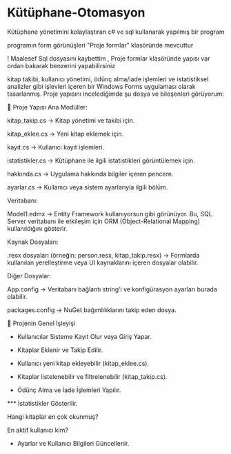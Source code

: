 # Kütüphane-Otomasyon
Kütüphane yönetimini kolaylaştıran c# ve sql kullanarak yapılmış bir program


programın form görünüşleri "Proje formlar" klasöründe mevcuttur 

! Maalesef Sql dosyasını kaybettim , Proje formlar klasöründe yapısı var ordan bakarak benzerini yapabilirsiniz

kitap takibi, kullanıcı yönetimi, ödünç alma/iade işlemleri ve istatistiksel analizler gibi işlevleri içeren bir Windows Forms uygulaması olarak tasarlanmış. Proje yapısını incelediğimde şu dosya ve bileşenleri görüyorum:

📂 Proje Yapısı
Ana Modüller:

kitap_takip.cs → Kitap yönetimi ve takibi için.

kitap_eklee.cs → Yeni kitap eklemek için.

kayıt.cs → Kullanıcı kayıt işlemleri.

istatistikler.cs → Kütüphane ile ilgili istatistikleri görüntülemek için.

hakkında.cs → Uygulama hakkında bilgiler içeren pencere.

ayarlar.cs → Kullanıcı veya sistem ayarlarıyla ilgili bölüm.

Veritabanı:

Model1.edmx → Entity Framework kullanıyorsun gibi görünüyor. Bu, SQL Server veritabanı ile etkileşim için ORM (Object-Relational Mapping) kullanıldığını gösterir.

Kaynak Dosyaları:

.resx dosyaları (örneğin: person.resx, kitap_takip.resx) → Formlarda kullanılan yerelleştirme veya UI kaynaklarını içeren dosyalar olabilir.

Diğer Dosyalar:

App.config → Veritabanı bağlantı string’i ve konfigürasyon ayarları burada olabilir.

packages.config → NuGet bağımlılıklarını takip eden dosya.

📌 Projenin Genel İşleyişi
* Kullanıcılar Sisteme Kayıt Olur veya Giriş Yapar.

* Kitaplar Eklenir ve Takip Edilir.

* Kullanıcı yeni kitap ekleyebilir (kitap_eklee.cs).

* Kitaplar listelenebilir ve filtrelenebilir (kitap_takip.cs).

* Ödünç Alma ve İade İşlemleri Yapılır.

*** İstatistikler Gösterilir.

Hangi kitaplar en çok okunmuş?

En aktif kullanıcı kim?

* Ayarlar ve Kullanıcı Bilgileri Güncellenir.


